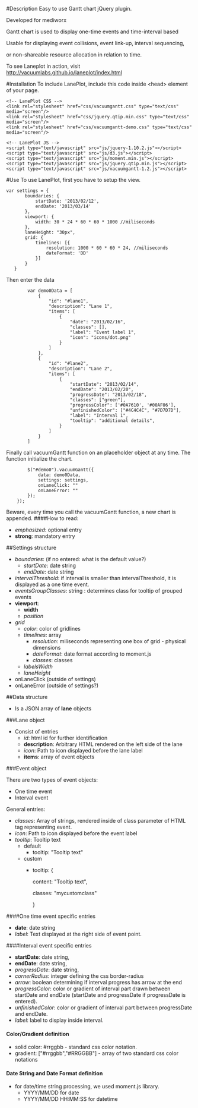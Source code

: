

#Description
Easy to use Gantt chart jQuery plugin.

Developed for mediworx

Gantt chart is used to display one-time events and time-interval based 

Usable for displaying event collisions, event link-up, interval sequencing, 

or non-shareable resource allocation in relation to time.



To see Laneplot in action, visit http://vacuumlabs.github.io/laneplot/index.html

#Installation
To include LanePlot, include this code inside \<head> element of your page.

    <!-- LanePlot CSS -->
    <link rel="stylesheet" href="css/vacuumgantt.css" type="text/css" media="screen"/>
    <link rel="stylesheet" href="css/jquery.qtip.min.css" type="text/css" media="screen"/>
    <link rel="stylesheet" href="css/vacuumgantt-demo.css" type="text/css" media="screen"/>

    <!-- LanePlot JS -->
    <script type="text/javascript" src="js/jquery-1.10.2.js"></script>
    <script type="text/javascript" src="js/d3.js"></script>
    <script type="text/javascript" src="js/moment.min.js"></script>
    <script type="text/javascript" src="js/jquery.qtip.min.js"></script>
    <script type="text/javascript" src="js/vacuumgantt-1.2.js"></script>

#Use
To use LanePlot, first you have to setup the view.

	var settings = {
	       boundaries: {
	           startDate: '2013/02/12',
	           endDate: '2013/03/14'
	       },
	       viewport: {
	           width: 30 * 24 * 60 * 60 * 1000 //miliseconds
	       },
	       laneHeight: "30px",
	       grid: {
	           timelines: [{
	               resolution: 1000 * 60 * 60 * 24, //miliseconds
	               dateFormat: 'DD'
	           }]
	       }
	   }
                
Then enter the data

            var demo0Data = [
                {
                    "id": "#lane1",
                    "description": "Lane 1",
                    "items": [
                        {
                            "date": "2013/02/16",
                            "classes": [],
                            "label": "Event label 1",
                            "icon": "icons/dot.png" 
                        }
                    ]
                },
                {
                    "id": "#lane2",
                    "description": "Lane 2",
                    "items": [
                        {        
                            "startDate": "2013/02/14",
                            "endDate": "2013/02/20",
                            "progressDate": "2013/02/18",
                            "classes": ["green"],
                            "progressColor": ['#0A7610', '#00AF06'],
                            "unfinishedColor": ["#4C4C4C", "#7D7D7D"],
                            "label": "Interval 1",
                            "tooltip": "additional details",
                        }
                    ]
                }
            ]
            
Finally call vacuumGantt function on an placeholder object at any time. The function initialize the chart.

            $("#demo0").vacuumGantt({
                data: demo0Data,
                settings: settings,
                onLaneClick: ""
                onLaneError: ""
            });
        });

Beware, every time you call the vacuumGantt function, a new chart is appended.
####How to read:

* 	*emphasized*: optional entry
*	**strong**: mandatory entry


##Settings structure

*	*boundaries*: (if no entered: what is the default value?)
	*	*startDate*: date string
	*	*endDate*: date string
*	*intervalThreshold*: if interval is smaller than intervalThreshold, it is displayed as a one time event.
*	*eventsGroupClasses*: string : determines class for tooltip of grouped events
*	**viewport**:	
	*	**width**
	*	*position*
*	*grid*
	*	*color*: color of gridlines 
	*	*timelines*: array
		*	*resolution*: miliseconds representing one box of grid - physical dimensions
		*	*dateFormat*: date format according to moment.js
		*	*classes*: classes
	* 	*labelsWidth*
	* 	*laneHeight*
*	onLaneClick	(outside of settings)
*	onLaneError (outside of settings?)			


##Data structure
* 	Is a JSON array of **lane** objects

###Lane object
*	Consist of entries
	*	*id*: html id for further identification
	*	**description**: Arbitrary HTML rendered on the left side of the lane
	*	*icon*: Path to icon displayed before the lane label
	*	**items**: array of event objects

###Event object

There are two types of event objects: 

*	One time event
*	Interval event

General entries:

*	*classes*: Array of strings, rendered inside of class parameter of HTML tag representing event.
*	*icon*: Path to icon displayed before the event label
*	*tooltip*: Tooltip text
	*	default
		*	tooltip: "Tooltip text"
	*	custom
		*	tooltip: { 
			
			content: "Tooltip text",
			
			classes: "mycustomclass"
              
			}


####One time event specific entries
*	**date**: date string
*	*label*: Text displayed at the right side of event point.



####Interval event specific entries
*	**startDate**: date string,
*	**endDate**: date string,
*	*progressDate*: date string,
*	*cornerRadius*: integer defining the css border-radius
*	*arrow*: boolean determining if interval progress has arrow at the end
*	*progressColor*: color or gradient of interval part drawn between startDate and endDate (startDate and progressDate if progressDate is entered).
*	*unfinishedColor*: color or gradient of interval part between progressDate and endDate.
*	*label*: label to display inside interval.


#### Color/Gradient definition

*	solid color: #rrggbb - standard css color notation.
*	gradient: ["#rrggbb","#RRGGBB"] - array of two standard css color notations

#### Date String and Date Format definition
*	for date/time string processing, we used moment.js library.
	*	YYYY/MM/DD for date
	*	YYYY/MM/DD HH:MM:SS for datetime	
